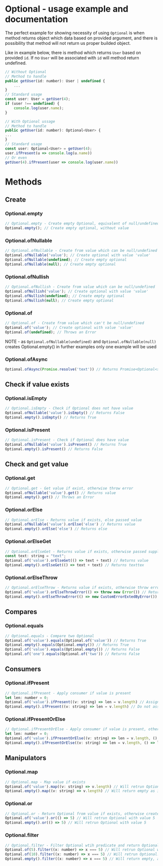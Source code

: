 # Optional - usage example and documentation
The perfect example for showing necessity of using `Optional` is when method returns object which data based on provided argument,
and there is possibility that method will not return us proper builded object.

Like in example below, there is method which returns `User` based on provided `id`. If no `User` will be associated with `id` will
method return undefined.
```javascript
// Without Optional
// Method to handle
public getUser(id: number): User | undefined {
    ...
}
// Standard usage 
const user: User = getUser(4);
if (user !== undefined) {
    console.log(user.name);
}

// With Optional ussage
// Method to handle
public getUser(id: number): Optional<User> {
...
}
// Standard usage 
const user: Optional<User> = getUser(4);
user.ifPresent(u => console.log(u.name))
// Or even
getUser(4).ifPresent(user => console.log(user.name))
```

# Methods
## Create

### Optional.empty
```javascript
// Optional.empty - Create empty Optional, equivalent of null/undefined value
Optional.empty(); // Create empty optional, without value
```

### Optional.ofNullable

```javascript
// Optional.ofNullable - Create from value which can be null/undefined
Optional.ofNullable('value'); // Create optional with value 'value'
Optional.ofNullable(undefined); // Create empty optional
Optional.ofNullable(null); // Create empty optional
```

### Optional.ofNullish

```javascript
// Optional.ofNullish - Create from value which can be null/undefined
Optional.ofNullish('value'); // Create optional with value 'value'
Optional.ofNullish(undefined); // Create empty optional
Optional.ofNullish(null); // Create empty optional
```

### Optional.of
```javascript
// Optional.of - Create from value which can't be null/undefined
Optional.of('value'); // Create optional with value 'value'
Optional.of(undefined); // Throws an Error
```

NOTE - as `Optional.ofNullable(undefined)` and `Optional.ofNullable(null)`
creates Optional.empty() in further examples only one example will be used

### Optional.ofAsync
```javascript
Optional.ofAsync(Promise.resolve('text')) // Returns Promise<Optional<string>>
```

## Check if value exists

### Optional.isEmpty
```javascript
// Optional.isEmpty - Check if Optional does not have value
Optional.ofNullable('value').isEmpty() // Returns False
Optional.empty().isEmpty() // Returns True
```

### Optional.isPresent
```javascript
// Optional.isPresent - Check if Optional does have value
Optional.ofNullable('value').isPresent() // Returns True
Optional.empty().isPresent() // Returns False
```

## Check and get value
### Optional.get
```javascript
// Optional.get - Get value if exist, otherwise throw error
Optional.ofNullable('value').get() // Returns value
Optional.empty().get() // Throws an Error
```
### Optional.orElse
```javascript
// Optional.orElse - Returns value if exists, else passed value
Optional.ofNullable('value').orElse('else') // Returns value
Optional.empty().orElse('else') // Returns else
```

### Optional.orElseGet
```javascript
// Optional.orElseGet - Returns value if exists, otherwise passed supplier
const text: string = "text";
Optional.of('value').orElseGet(() => text + text) // Returns value
Optional.empty().orElseGet(() => text + text) // Returns texttex
```

### Optional.orElseThrow
```javascript
// Optional.orElseThrow - Returns value if exists, otherwise throw error
Optional.of('value').orElseThrowError(() => throw new Error()) // Returns value
Optional.empty().orElseThrowError(() => new CustomErrorExtedByError()) // Throws CustomErrorExtedByError
```

## Compares

### Optional.equals
```javascript
// Optional.equals - Compare two Optional
Optional.of('value').equals(Optional.of('value')) // Returns True
Optional.empty().equals(Optional.empty()) // Returns True
Optional.of('value').equals(Optional.empty()) // Returns False
Optional.of('one').equals(Optional.of('two')) // Returns False
```

## Consumers

### Optional.ifPresent
```javascript
// Optional.ifPresent - Apply consumer if value is present
let len: number = 0;
Optional.of('value').ifPresent((v: string) => len = v.length) // Assign 5 to len
Optional.empty().ifPresent((v: string) => len = v.length) // Do not assign anything, len will be 0
```

### Optional.ifPresentOrElse
```javascript
// Optional.ifPresentOrElse - Apply consumer if value is present, otherwise apply supplier
let len: number = 0;
Optional.of('value').ifPresentOrElse((v: string) => len = v.length, () => len = 10) // Assign 5 to len
Optional.empty().ifPresentOrElse((v: string) => len = v.length, () => len = 10) // Assign 10 to len
```


## Manipulators
### Optional.map
```javascript
// Optional.map - Map value if exists
Optional.of('value').map((v: string) => v.length) // Will retrun Optional with value 5
Optional.empty().map((v: string) => v.length) // Will return empty as it was
```

### Optional.or
```javascript
// Optional.or - Return Optional from value if exists, otherwise create one from supplier
Optional.of('value').or(() => 5) // Will retrun Optional with value 5
Optional.empty().or(() => 5) // Will retrun Optional with value 5

```

### Optional.filter
```javascript
// Optional.filter - Filter Optional wtih predicate and return Optional with value if meet condition, otherwise empty
Optional.of(5).filter((x: number) => x === 5) // Will retrun Optional with value 5, as is not empty and meets condition
Optional.of(10).filter((x: number) => x === 5) // Will retrun Optional.empty(), as is not empty but do not meets condition
Optional.empty().filter((x: number) => x === 5) // Will return empty, as it is empty.
```

